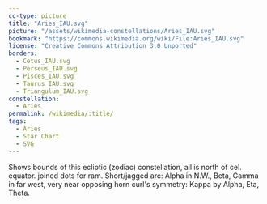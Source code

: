 ```yaml
---
cc-type: picture
title: "Aries_IAU.svg"
picture: "/assets/wikimedia-constellations/Aries_IAU.svg"
bookmark: "https://commons.wikimedia.org/wiki/File:Aries_IAU.svg"
license: "Creative Commons Attribution 3.0 Unported"
borders:
  - Cetus_IAU.svg
  - Perseus_IAU.svg
  - Pisces_IAU.svg
  - Taurus_IAU.svg
  - Triangulum_IAU.svg
constellation:
  - Aries
permalink: /wikimedia/:title/
tags:
  - Aries
  - Star Chart
  - SVG
---
```

Shows bounds of this ecliptic (zodiac) constellation, all is north of cel. equator. joined dots for ram. Short/jagged arc: Alpha in N.W., Beta, Gamma in far west, very near opposing horn curl's symmetry: Kappa by Alpha, Eta, Theta.